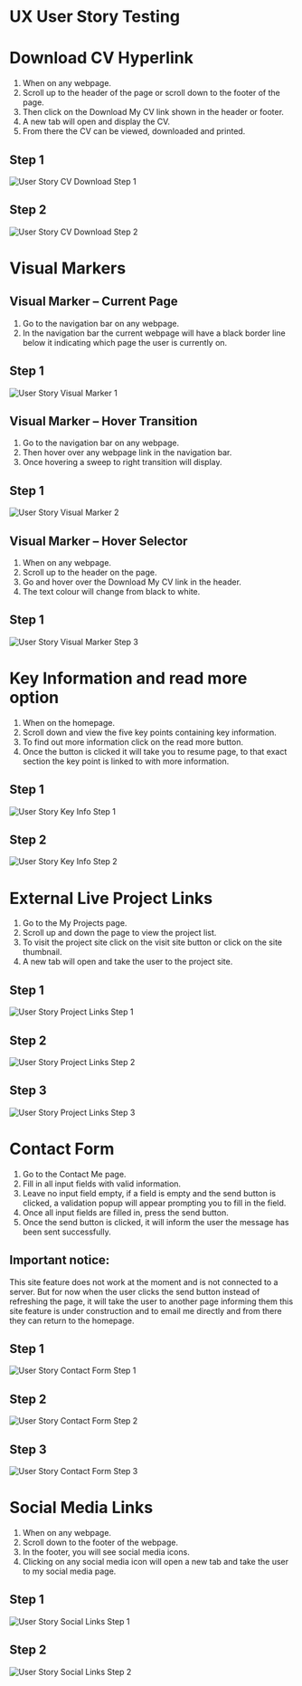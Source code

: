 # UX User Story Testing

# Download CV Hyperlink
1.	When on any webpage.
2.	Scroll up to the header of the page or scroll down to the footer of the page.
3.	Then click on the Download My CV link shown in the header or footer.
4.	A new tab will open and display the CV. 
5.	From there the CV can be viewed, downloaded and printed. 

## Step 1
![User Story CV Download Step 1](../screenshots/ux_story_cv_dl1.jpg)

## Step 2
![User Story CV Download Step 2](../screenshots/ux_story_cv_dl2.jpg)

# Visual Markers
## Visual Marker – Current Page
1.	Go to the navigation bar on any webpage.
2.	In the navigation bar the current webpage will have a black border line below it indicating which page the user is currently on.

## Step 1
![User Story Visual Marker 1](../screenshots/ux_story_vismarker1.jpg)

## Visual Marker – Hover Transition
1.	Go to the navigation bar on any webpage.
2.	Then hover over any webpage link in the navigation bar.
3.	Once hovering a sweep to right transition will display.

## Step 1
![User Story Visual Marker 2](../screenshots/ux_story_vismarker2.jpg)

## Visual Marker – Hover Selector
1.	When on any webpage. 
2.	Scroll up to the header on the page.
3.	Go and hover over the Download My CV link in the header.
4.	The text colour will change from black to white.

## Step 1
![User Story Visual Marker Step 3](../screenshots/ux_story_vismarker3.jpg)

# Key Information and read more option
1.	When on the homepage. 
2.	Scroll down and view the five key points containing key information. 
3.	To find out more information click on the read more button.
4.	Once the button is clicked it will take you to resume page, to that exact section the key point is linked to with more information. 

## Step 1
![User Story Key Info Step 1](../screenshots/ux_story_keyinfo1.jpg)

## Step 2
![User Story Key Info Step 2](../screenshots/ux_story_keyinfo2.jpg)

# External Live Project Links
1.	Go to the My Projects page.
2.	Scroll up and down the page to view the project list.
3.	To visit the project site click on the visit site button or click on the site thumbnail.
4.	A new tab will open and take the user to the project site. 

## Step 1
![User Story Project Links Step 1](../screenshots/ux_story_vissite1.jpg)

## Step 2
![User Story Project Links Step 2](../screenshots/ux_story_vissite2.jpg)

## Step 3
![User Story Project Links Step 3](../screenshots/ux_story_vissite3.jpg)

# Contact Form
1.	Go to the Contact Me page.
2.	Fill in all input fields with valid information.
3.	Leave no input field empty, if a field is empty and the send button is clicked, a validation popup will appear prompting you to fill in the field. 
4.	Once all input fields are filled in, press the send button. 
5.	Once the send button is clicked, it will inform the user the message has been sent successfully.

## Important notice:
This site feature does not work at the moment and is not connected to a server. But for now when the user clicks the send button instead of refreshing the page, it will take the user to another page informing them this site feature is under construction and to email me directly and from there they can return to the homepage.

## Step 1
![User Story Contact Form Step 1](../screenshots/ux_story_conform1.jpg)

## Step 2
![User Story Contact Form Step 2](../screenshots/ux_story_conform2.jpg)

## Step 3
![User Story Contact Form Step 3](../screenshots/ux_story_conform3.jpg)

# Social Media Links
1.	When on any webpage.
2.	Scroll down to the footer of the webpage.
3.	In the footer, you will see social media icons.
4.	Clicking on any social media icon will open a new tab and take the user to my social media page. 

## Step 1
![User Story Social Links Step 1](../screenshots/ux_story_footsocial1.jpg)

## Step 2
![User Story Social Links Step 2](../screenshots/ux_story_footsocial2.jpg)



